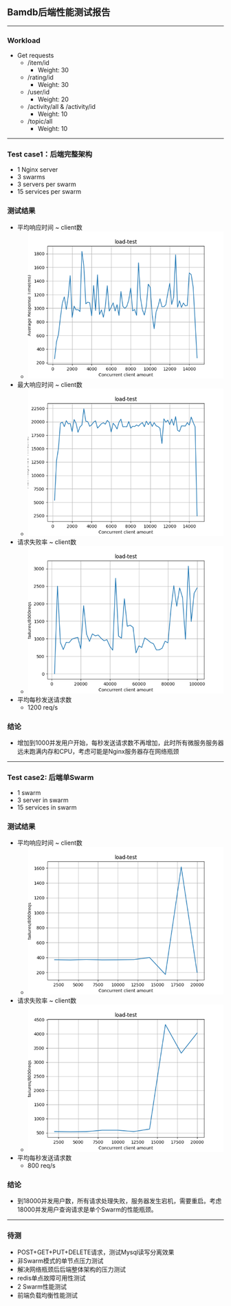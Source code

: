 ## Bamdb后端性能测试报告

------

### Workload

- Get requests
  - /item/id
    - Weight: 30
  - /rating/id
    - Weight: 30
  - /user/id
    - Weight: 20
  - /activity/all & /activity/id
    - Weight: 10
  - /topic/all
    - Weight: 10

------

### Test case1：后端完整架构

- 1 Nginx server
- 3 swarms
- 3 servers per swarm
- 15 services per swarm

### 测试结果

- 平均响应时间 ~ client数
  - ![cluster-avg](images/cluster-avg.png)
- 最大响应时间 ~ client数
  - ![cluster-max](images/cluster-max.png)
- 请求失败率 ~ client数
  - ![cluster-failure](images/cluster-failure.png)
- 平均每秒发送请求数
  - 1200 req/s

### 结论

- 增加到1000并发用户开始，每秒发送请求数不再增加，此时所有微服务服务器远未跑满内存和CPU，考虑可能是Nginx服务器存在网络瓶颈

------

### Test case2: 后端单Swarm

- 1 swarm
- 3 server in swarm
- 15 services in swarm

### 测试结果

- 平均响应时间 ~ client数
  - ![swarm-avg](images/swarm-avg.png)
- 请求失败率 ~ client数
  - ![swarm-failure](images/swarm-failure.png)
- 平均每秒发送请求数
  - 800 req/s

### 结论

- 到18000并发用户数，所有请求处理失败，服务器发生宕机，需要重启。考虑18000并发用户查询请求是单个Swarm的性能瓶颈。

------

### 待测

- POST+GET+PUT+DELETE请求，测试Mysql读写分离效果
- 非Swarm模式的单节点压力测试
- 解决网络瓶颈后后端整体架构的压力测试
- redis单点故障可用性测试
- 2 Swarm性能测试
- 前端负载均衡性能测试
